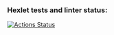 ### Hexlet tests and linter status:
[![Actions Status](https://github.com/temasemyonov678gh/backend-project-6/workflows/hexlet-check/badge.svg)](https://github.com/temasemyonov678gh/backend-project-6/actions)